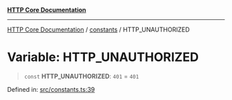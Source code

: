 [**HTTP Core Documentation**](../../README.md)

***

[HTTP Core Documentation](../../README.md) / [constants](../README.md) / HTTP\_UNAUTHORIZED

# Variable: HTTP\_UNAUTHORIZED

> `const` **HTTP\_UNAUTHORIZED**: `401` = `401`

Defined in: [src/constants.ts:39](https://github.com/stonemjs/http-core/blob/6577700bdede2420a5df45a338635c35547070ea/src/constants.ts#L39)
